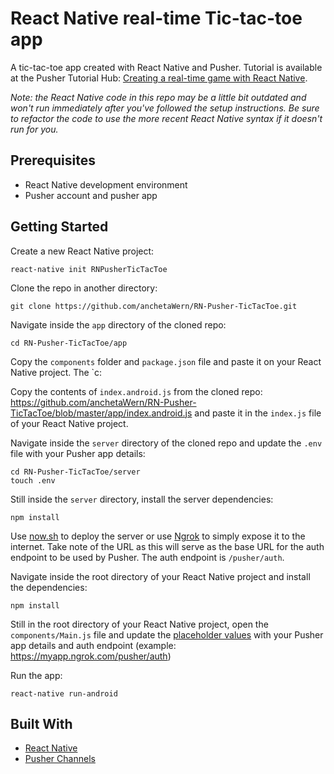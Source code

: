 # React Native real-time Tic-tac-toe app

A tic-tac-toe app created with React Native and Pusher. Tutorial is available at the Pusher Tutorial Hub: [Creating a real-time game with React Native](https://pusher.com/tutorials/realtime-game-react-native).

*Note: the React Native code in this repo may be a little bit outdated and won't run immediately after you've followed the setup instructions. Be sure to refactor the code to use the more recent React Native syntax if it doesn't run for you.*

## Prerequisites

- React Native development environment
- Pusher account and pusher app

## Getting Started

Create a new React Native project:

```
react-native init RNPusherTicTacToe
```

Clone the repo in another directory:

```
git clone https://github.com/anchetaWern/RN-Pusher-TicTacToe.git
```

Navigate inside the `app` directory of the cloned repo:

```
cd RN-Pusher-TicTacToe/app
```

Copy the `components` folder and `package.json` file and paste it on your React Native project. The `c:

Copy the contents of `index.android.js` from the cloned repo: https://github.com/anchetaWern/RN-Pusher-TicTacToe/blob/master/app/index.android.js and paste it in the `index.js` file of your React Native project.


Navigate inside the `server` directory of the cloned repo and update the `.env` file with your Pusher app details:

```
cd RN-Pusher-TicTacToe/server
touch .env
```

Still inside the `server` directory, install the server dependencies:

```
npm install
```

Use [now.sh](https://zeit.co/now) to deploy the server or use [Ngrok](https://ngrok.com/) to simply expose it to the internet. Take note of the URL as this will serve as the base URL for the auth endpoint to be used by Pusher. The auth endpoint is `/pusher/auth`.


Navigate inside the root directory of your React Native project and install the dependencies:

```
npm install
```

Still in the root directory of your React Native project, open the `components/Main.js` file and update the [placeholder values](https://github.com/anchetaWern/RN-Pusher-TicTacToe/blob/master/app/components/Main.js#L46-L48) with your Pusher app details and auth endpoint (example: https://myapp.ngrok.com/pusher/auth)

Run the app:

```
react-native run-android
```

## Built With

- [React Native](http://facebook.github.io/react-native/)
- [Pusher Channels](https://pusher.com/)
